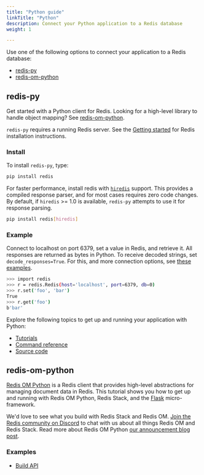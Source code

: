 ```yaml
---
title: "Python guide"
linkTitle: "Python"
description: Connect your Python application to a Redis database
weight: 1

---
```


Use one of the following options to connect your application to a Redis database:

* [redis-py](#redis-py)
* [redis-om-python](#redis-om-python)

## redis-py

Get started with a Python client for Redis. Looking for a high-level library to handle object mapping? See [redis-om-python](#redis-om-python).

`redis-py` requires a running Redis server. See the [Getting started](/docs/getting-started/) for Redis installation instructions.

### Install

To install `redis-py`, type:

```bash
pip install redis
```

For faster performance, install redis with [`hiredis`](https://github.com/redis/hiredis) support. This provides a compiled response parser, and for most cases requires zero code changes. By default, if `hiredis` >= 1.0 is available, `redis-py` attempts to use it for response parsing.

```bash
pip install redis[hiredis]
```

### Example

Connect to localhost on port 6379, set a value in Redis, and retrieve it. All responses are returned as bytes in Python. To receive decoded strings, set `decode_responses=True`. For this, and more connection options, see [these examples](https://redis.readthedocs.io/en/stable/examples.html).

```sh
>>> import redis
>>> r = redis.Redis(host='localhost', port=6379, db=0)
>>> r.set('foo', 'bar')
True
>>> r.get('foo')
b'bar'
```

Explore the following topics to get up and running your application with Python: 

* [Tutorials](https://redis.readthedocs.io/en/stable/examples.html)
* [Command reference](https://redis-py.readthedocs.io/en/stable/commands.html)
* [Source code](https://github.com/redis/redis-py)
 
## redis-om-python

[Redis OM Python](https://github.com/redis/redis-om-python) is a Redis client that provides high-level abstractions for managing document data in Redis. This tutorial shows you how to get up and running with Redis OM Python, Redis Stack, and the [Flask](https://flask.palletsprojects.com/) micro-framework.

We'd love to see what you build with Redis Stack and Redis OM. [Join the Redis community on Discord](https://discord.gg/redis) to chat with us about all things Redis OM and Redis Stack. Read more about Redis OM Python [our announcement blog post](https://redis.com/blog/introducing-redis-om-for-python/).

### Examples
* [Build API](/docs/tutorials/python-om/)
